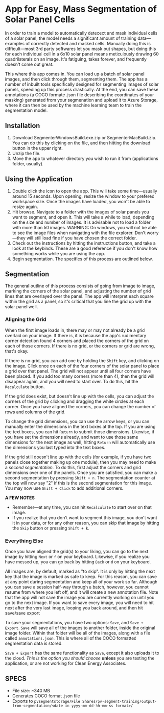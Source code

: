 # App for Easy, Mass Segmentation of Solar Panel Cells
In order to train a model to automatically detecect and mask individual cells of a solar panel, the model needs a significant amount of training data—examples of correctly detected and masked cells. Manually doing this is difficult—most 3rd party softwares let you mask out shapes, but doing this for each individual cell in a 6x10 solar panel means meticulously drawing 60 quadrilaterals on an image. It's fatiguing, takes forever, and frequently doesn't come out great.

This where this app comes in. You can load up a batch of solar panel images, and then click through them, segmenting them. The app has a number of inbuilt tools specifically designed for segmenting images of solar panels, speeding up this process drastically. At the end, you can save these annotations (a COCO formate .json file describing the coordinates of your masking) generated from your segmenation and upload it to Azure Storage, where it can then be used by the machine learning team to train the segmentation model.

## Installation
1. Download SegmenterWindowsBuild.exe.zip or SegmenterMacBuild.zip. You can do this by clicking on the file, and then hitting the download button in the upper right.
2. Unzip the file.
3. Move the app to whatever directory you wish to run it from (applications folder, usually).

## Using the Application
1. Double click the icon to open the app. This will take some time—usually around 15 seconds. Upon opening, resize the window to your prefered workspace size. Once the images have loaded, you won't be able to resize again.
2. Hit browse. Navigate to a folder with the images of solar panels you want to segment, and open it. This will take a while to load, depending on the size and number of images. It is advisable not to load a folder with more than 50 images. WARNING: On windows, you will not be able to see the image files when navigating with the file explorer. Don't worry—they will still load fine if you have chosen the correct folder.
3. Check out the instructions by hitting the instructions button, and take a look at the keybinds. These are a good reference if you don't know how something works while you are using the app.
4. Begin segmentation. The specifics of this process are outlined below.

## Segmentation
The general outline of this process consists of going from image to image, marking the corners of the solar panel, and adjusting the number of grid lines that are overlayed over the panel. The app will interpret each square within the grid as a panel, so it's critical that you line the grid up with the solar panel well.

### Aligning the Grid
When the first image loads in, there may or may not already be a grid overlaid on your image. If there is, it is because the app's rudimentary corner detection found 4 corners and placed the corners of the grid on each of those corners. If there is no grid, or the corners or grid are wrong, that's okay.

If there is no grid, you can add one by holding the ```Shift``` key, and clicking on the image. Click once on each of the four corners of the solar panel to place a grid over that panel. The grid will not appear until all four corners have been placed. If you add too many corners (more than 4), then the grid will disappear again, and you will need to start over. To do this, hit the ```Recalculate``` button.

If the grid does exist, but doesn't line up with the cells, you can adjust the corners of the grid by clicking and dragging the white circles at each corner. Once you have aligned the corners, you can change the number of rows and columns of the grid. 

To change the grid dimensions, you can use the arrow keys, or you can manually enter the dimensions in the text boxes at the top. If you are using the text boxes, you can hit ```Return``` to submit those dimensions. Likewise, if you have set the dimensions already, and want to use those same dimensions for the next image as well, hitting ```Return``` will automatically use the dimensions you last typed into the text boxes.

If the grid still doesn't line up with the cells (for example, if you have two panels close together making up one module), then you may need to make a *second segmentation*. To do this, first adjust the corners and grid dimensions over one of the panels. Once you are satisfied, you can make a second segmentation by pressing ```Shift + n```. The segmentation counter at the top will now say "2" if this is the second segmentation for this image. You may now use ```Shift + Click``` to add additional corners. 

**A FEW NOTES**
* Remember—at any time, you can hit ```Recalculate``` to start over on that image.
* If you realize that you don't want to segment this image, you don't want it in your data, or for any other reason, you can skip that image by hitting the ```Skip``` button or pressing ```Shift + k```. 

### Everything Else
Once you have aligned the grid(s) to your liking, you can go to the next image by hitting ```Next``` or ```f``` on your keyboard. Likewise, if you realize you have messed up, you can go back by hitting ```Back``` or ```d``` on your keyboard.

All images are, by default, marked as "to skip". It is only by hitting the next key that the image is marked as safe to keep. For this reason, you can save at any point during segmentation and keep all of your work so far. Although you can save a session half-way through a batch, however, you cannot resume from where you left off, and it will create a new annotation file. Note that the app will not save the image you are currently working on until you go to the next image. If you want to save every image, you will need to hit next after the very last image, looping you back around, and then hit save/save export

To save your segmentations, you have two options: ```Save```, and ```Save + Export```. ```Save``` will save all of the images to another folder, inside the original image folder. Within that folder will be all of the images, along with a file called ```annotations.json```. This is where all of the COCO formatted segmentation data is stored.

```Save + Export``` has the same functionality as ```Save```, except it also uploads it to the cloud. *This is the option you should choose* **unless** you are testing the application, or are not working for Clean Energy Associates.


## SPECS
* File size: ~340 MB
* Generates COCO format .json file
* Exports to ```pvsegmentstorage/File Shares/pv-segment-training/output-from-segmentation/<date in yyyy-mm-dd-hh-mm-ss format>/```
